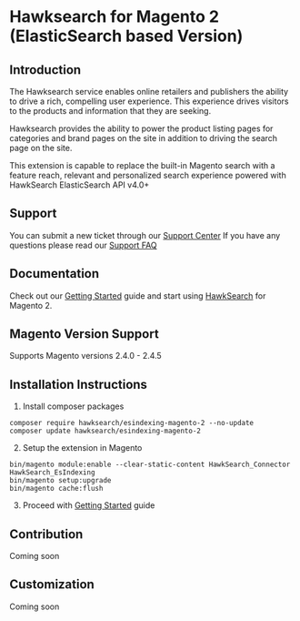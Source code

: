 # Hawksearch for Magento 2 (ElasticSearch based Version)

## Introduction
The Hawksearch service enables online retailers and publishers the ability to drive a rich, compelling user experience. 
This experience drives visitors to the products and information that they are seeking. 

Hawksearch provides the ability to power the product listing pages for categories and brand pages on the site 
in addition to driving the search page on the site.  

This extension is capable to replace the built-in Magento search with a feature reach, relevant and personalized 
search experience powered with HawkSearch ElasticSearch API v4.0+

## Support
You can submit a new ticket through our [Support Center](https://support.bridgeline.com/)
If you have any questions please read our [Support FAQ](https://hawksearch.atlassian.net/wiki/spaces/HSKB/pages/327719/Support%2BFAQ)

## Documentation

Check out our [Getting Started](https://hawksearch.atlassian.net/wiki/spaces/CON/pages/1626112046/Getting+Started+with+Hawksearch+ES) 
guide and start using [HawkSearch](https://www.hawksearch.com/ ) for Magento 2.

## Magento Version Support
Supports Magento versions  2.4.0 - 2.4.5

## Installation Instructions

1. Install composer packages

```shell
composer require hawksearch/esindexing-magento-2 --no-update
composer update hawksearch/esindexing-magento-2
```
2. Setup the extension in Magento

```shell
bin/magento module:enable --clear-static-content HawkSearch_Connector HawkSearch_EsIndexing
bin/magento setup:upgrade
bin/magento cache:flush
```
3. Proceed with [Getting Started](https://hawksearch.atlassian.net/wiki/spaces/CON/pages/1626112046/Getting+Started+with+Hawksearch+ES) guide

## Contribution
Coming soon

## Customization
Coming soon

